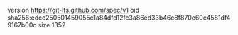 version https://git-lfs.github.com/spec/v1
oid sha256:edcc250501459055c1a84dfd12fc3a86ed33b46c8f870e60c4581df49167b00c
size 1352
